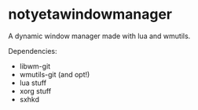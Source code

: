 # notyetawindowmanager
A dynamic window manager made with lua and wmutils.

Dependencies:
- libwm-git
- wmutils-git (and opt!)
- lua stuff
- xorg stuff
- sxhkd
